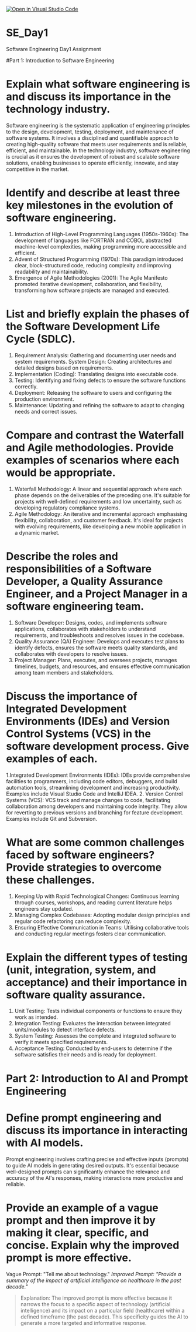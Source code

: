 [![Open in Visual Studio Code](https://classroom.github.com/assets/open-in-vscode-2e0aaae1b6195c2367325f4f02e2d04e9abb55f0b24a779b69b11b9e10269abc.svg)](https://classroom.github.com/online_ide?assignment_repo_id=18362306&assignment_repo_type=AssignmentRepo)
# SE_Day1
Software Engineering Day1 Assignment

#Part 1: Introduction to Software Engineering

# Explain what software engineering is and discuss its importance in the technology industry.
Software engineering is the systematic application of engineering principles to the design, development, testing, deployment, and maintenance of software systems. It involves a disciplined and quantifiable approach to creating high-quality software that meets user requirements and is reliable, efficient, and maintainable. In the technology industry, software engineering is crucial as it ensures the development of robust and scalable software solutions, enabling businesses to operate efficiently, innovate, and stay competitive in the market.


# Identify and describe at least three key milestones in the evolution of software engineering.
1. Introduction of High-Level Programming Languages (1950s-1960s): The development of languages like FORTRAN and COBOL abstracted machine-level complexities, making programming more accessible and efficient.
2. Advent of Structured Programming (1970s): This paradigm introduced clear, block-structured code, reducing complexity and improving readability and maintainability.
3. Emergence of Agile Methodologies (2001): The Agile Manifesto promoted iterative development, collaboration, and flexibility, transforming how software projects are managed and executed.


# List and briefly explain the phases of the Software Development Life Cycle (SDLC).
1. Requirement Analysis: Gathering and documenting user needs and system requirements.
System Design: Creating architectures and detailed designs based on requirements.
2. Implementation (Coding): Translating designs into executable code.
3. Testing: Identifying and fixing defects to ensure the software functions correctly.
4. Deployment: Releasing the software to users and configuring the production environment.
5. Maintenance: Updating and refining the software to adapt to changing needs and correct issues.


# Compare and contrast the Waterfall and Agile methodologies. Provide examples of scenarios where each would be appropriate.
1. Waterfall Methodology: A linear and sequential approach where each phase depends on the deliverables of the preceding one. It's suitable for projects with well-defined requirements and low uncertainty, such as developing regulatory compliance systems.
2. Agile Methodology: An iterative and incremental approach emphasising flexibility, collaboration, and customer feedback. It's ideal for projects with evolving requirements, like developing a new mobile application in a dynamic market.

# Describe the roles and responsibilities of a Software Developer, a Quality Assurance Engineer, and a Project Manager in a software engineering team.

1. Software Developer: Designs, codes, and implements software applications, collaborates with stakeholders to understand requirements, and troubleshoots and resolves issues in the codebase.
2. Quality Assurance (QA) Engineer: Develops and executes test plans to identify defects, ensures the software meets quality standards, and collaborates with developers to resolve issues.
3. Project Manager: Plans, executes, and oversees projects, manages timelines, budgets, and resources, and ensures effective communication among team members and stakeholders.


# Discuss the importance of Integrated Development Environments (IDEs) and Version Control Systems (VCS) in the software development process. Give examples of each.
1.Integrated Development Environments (IDEs): IDEs provide comprehensive facilities to programmers, including code editors, debuggers, and build automation tools, streamlining development and increasing productivity. Examples include Visual Studio Code and IntelliJ IDEA.
2. Version Control Systems (VCS): VCS track and manage changes to code, facilitating collaboration among developers and maintaining code integrity. They allow for reverting to previous versions and branching for feature development. Examples include Git and Subversion.


# What are some common challenges faced by software engineers? Provide strategies to overcome these challenges.
1. Keeping Up with Rapid Technological Changes: Continuous learning through courses, workshops, and reading current literature helps engineers stay updated.
2. Managing Complex Codebases: Adopting modular design principles and regular code refactoring can reduce complexity.
3. Ensuring Effective Communication in Teams: Utilising collaborative tools and conducting regular meetings fosters clear communication.


# Explain the different types of testing (unit, integration, system, and acceptance) and their importance in software quality assurance.
1. Unit Testing: Tests individual components or functions to ensure they work as intended.
2. Integration Testing: Evaluates the interaction between integrated units/modules to detect interface defects.
3. System Testing: Assesses the complete and integrated software to verify it meets specified requirements.
4. Acceptance Testing: Conducted by end-users to determine if the software satisfies their needs and is ready for deployment.

# Part 2: Introduction to AI and Prompt Engineering

# Define prompt engineering and discuss its importance in interacting with AI models. 
Prompt engineering involves crafting precise and effective inputs (prompts) to guide AI models in generating desired outputs. It's essential because well-designed prompts can significantly enhance the relevance and accuracy of the AI's responses, making interactions more productive and reliable.

# Provide an example of a vague prompt and then improve it by making it clear, specific, and concise. Explain why the improved prompt is more effective.
Vague Prompt: "Tell me about technology."
*Improved Prompt: "Provide a summary of the impact of artificial intelligence on healthcare in the past decade."*
> Explanation: The improved prompt is more effective because it narrows the focus to a specific aspect of technology (artificial intelligence) and its impact on a particular field (healthcare) within a defined timeframe (the past decade). This specificity guides the AI to generate a more targeted and informative response.
